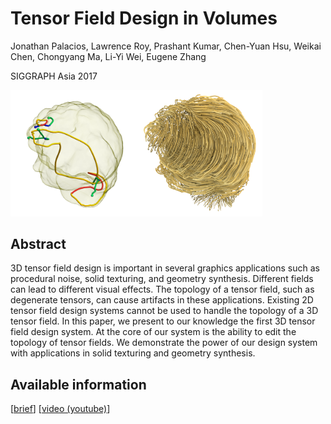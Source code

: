 # Tensor Field Design in Volumes #

Jonathan Palacios,  Lawrence Roy,  Prashant Kumar,  Chen-Yuan Hsu,  Weikai Chen,  Chongyang Ma,  Li-Yi Wei,  Eugene Zhang

SIGGRAPH Asia 2017

<img src="./images/1_David_After_Edit.png" width=40%><img src="./images/Topological_Editing_1_Noodles_After.png" width=40%>

<p>

## Abstract ##

3D tensor field design is important in several graphics applications such as procedural noise, solid texturing, and geometry synthesis.
Different fields can lead to different visual effects. 
The topology of a tensor field, such as degenerate tensors, can cause artifacts in these applications.
Existing 2D tensor field design systems cannot be used to handle the topology of a 3D tensor field.
In this paper, we present to our knowledge the first 3D tensor field design system.
At the core of our system is the ability to edit the topology of tensor fields.
We demonstrate the power of our design system with applications in solid texturing and geometry synthesis.

## Available information ##

<!--
[[paper](https://doi.org/10.1145/3130800.3130844)]
-->
[[brief](https://www.researchgate.net/publication/311097782_Tensor_field_design_in_volumes)]
[[video (youtube)](https://youtu.be/n_SkJSiJLf4)]
